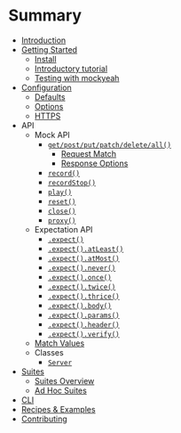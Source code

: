 # Summary

- [Introduction](README.md)
- [Getting Started](Getting-Started.md)
  - [Install](Getting-Started.md#install)
  - [Introductory tutorial](Getting-Started.md#introductory-tutorial)
  - [Testing with mockyeah](Getting-Started.md#testing-with-mockyeah)
- [Configuration](Configuration.md)
  - [Defaults](Configuration.md#default-configuration)
  - [Options](Configuration.md#options)
  - [HTTPS](Configuration.md#https)
- API
  - Mock API
    - [`get/post/put/patch/delete/all()`](API/Mock-API.md)
      - [Request Match](API/Mock-API.md#match)
      - [Response Options](API/Mock-API.md#options)
    - [`record()`](API/record.md)
    - [`recordStop()`](API/recordStop.md)
    - [`play()`](API/play.md)
    - [`reset()`](API/reset.md)
    - [`close()`](API/close.md)
    - [`proxy()`](API/proxy.md)
  - Expectation API
    - [`.expect()`](API/Expectation-API.md#expect)
    - [`.expect().atLeast()`](API/Expectation-API.md#atLeast)
    - [`.expect().atMost()`](API/Expectation-API.md#atMost)
    - [`.expect().never()`](API/Expectation-API.md#never)
    - [`.expect().once()`](API/Expectation-API.md#once)
    - [`.expect().twice()`](API/Expectation-API.md#twice)
    - [`.expect().thrice()`](API/Expectation-API.md#thrice)
    - [`.expect().body()`](API/Expectation-API.md#body)
    - [`.expect().params()`](API/Expectation-API.md#params)
    - [`.expect().header()`](API/Expectation-API.md#header)
    - [`.expect().verify()`](API/Expectation-API.md#verify)
  - [Match Values](./API/Match-Values.md)
  - Classes
    - [`Server`](API/Server.md)
- [Suites](Suites/Overview.md)
  - [Suites Overview](Suites/Overview.md#suites-overview)
  - [Ad Hoc Suites](Suites/Overview.md#ad-hoc-suites)
- [CLI](CLI/CLI.md)
- [Recipes & Examples](https://github.com/mockyeah/mockyeah/tree/master/examples)
- [Contributing](Contributing.md)
